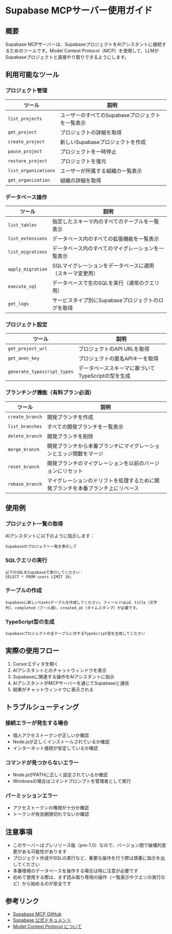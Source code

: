 # Supabase MCPサーバー使用ガイド

## 概要

Supabase MCPサーバーは、SupabaseプロジェクトをAIアシスタントに接続するためのツールです。Model Context Protocol（MCP）を使用して、LLMがSupabaseプロジェクトと直接やり取りできるようにします。

## 利用可能なツール

### プロジェクト管理

| ツール | 説明 |
|--------|------|
| `list_projects` | ユーザーのすべてのSupabaseプロジェクトを一覧表示 |
| `get_project` | プロジェクトの詳細を取得 |
| `create_project` | 新しいSupabaseプロジェクトを作成 |
| `pause_project` | プロジェクトを一時停止 |
| `restore_project` | プロジェクトを復元 |
| `list_organizations` | ユーザーが所属する組織の一覧表示 |
| `get_organization` | 組織の詳細を取得 |

### データベース操作

| ツール | 説明 |
|--------|------|
| `list_tables` | 指定したスキーマ内のすべてのテーブルを一覧表示 |
| `list_extensions` | データベース内のすべての拡張機能を一覧表示 |
| `list_migrations` | データベース内のすべてのマイグレーションを一覧表示 |
| `apply_migration` | SQLマイグレーションをデータベースに適用（スキーマ変更用） |
| `execute_sql` | データベースで生のSQLを実行（通常のクエリ用） |
| `get_logs` | サービスタイプ別にSupabaseプロジェクトのログを取得 |

### プロジェクト設定

| ツール | 説明 |
|--------|------|
| `get_project_url` | プロジェクトのAPI URLを取得 |
| `get_anon_key` | プロジェクトの匿名APIキーを取得 |
| `generate_typescript_types` | データベーススキーマに基づいてTypeScriptの型を生成 |

### ブランチング機能（有料プラン必須）

| ツール | 説明 |
|--------|------|
| `create_branch` | 開発ブランチを作成 |
| `list_branches` | すべての開発ブランチを一覧表示 |
| `delete_branch` | 開発ブランチを削除 |
| `merge_branch` | 開発ブランチから本番ブランチにマイグレーションとエッジ関数をマージ |
| `reset_branch` | 開発ブランチのマイグレーションを以前のバージョンにリセット |
| `rebase_branch` | マイグレーションのドリフトを処理するために開発ブランチを本番ブランチ上にリベース |

## 使用例

### プロジェクト一覧の取得

AIアシスタントに以下のように指示します：

```
Supabaseのプロジェクト一覧を表示して
```

### SQLクエリの実行

```
以下のSQLをSupabaseで実行してください：
SELECT * FROM users LIMIT 10;
```

### テーブルの作成

```
Supabaseに新しいtasksテーブルを作成してください。フィールドはid、title（文字列）、completed（ブール値）、created_at（タイムスタンプ）が必要です。
```

### TypeScript型の生成

```
Supabaseプロジェクトの全テーブルに対するTypeScript型を生成してください
```

## 実際の使用フロー

1. Cursorエディタを開く
2. AIアシスタントとのチャットウィンドウを表示
3. Supabaseに関連する操作をAIアシスタントに指示
4. AIアシスタントがMCPサーバーを通じてSupabaseと通信
5. 結果がチャットウィンドウに表示される

## トラブルシューティング

### 接続エラーが発生する場合
- 個人アクセストークンが正しいか確認
- Node.jsが正しくインストールされているか確認
- インターネット接続が安定しているか確認

### コマンドが見つからないエラー
- Node.jsがPATHに正しく設定されているか確認
- Windowsの場合はコマンドプロンプトを管理者として実行

### パーミッションエラー
- アクセストークンの権限が十分か確認
- トークンが有効期限切れでないか確認

## 注意事項

- このサーバーはプレリリース版（pre-1.0）なので、バージョン間で破壊的変更がある可能性があります
- プロジェクト作成やSQLの実行など、重要な操作を行う際は慎重に指示を出してください
- 本番環境のデータベースを操作する場合は特に注意が必要です
- 初めて使用する際は、まず読み取り専用の操作（一覧表示やクエリの実行など）から始めるのが安全です

## 参考リンク

- [Supabase MCP GitHub](https://github.com/supabase-community/supabase-mcp)
- [Supabase 公式ドキュメント](https://supabase.com/docs)
- [Model Context Protocol について](https://supabase.com/mcp) 